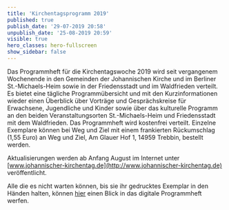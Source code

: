 ```yaml
---
title: 'Kirchentagsprogramm 2019'
published: true
publish_date: '29-07-2019 20:58'
unpublish_date: '25-08-2019 20:59'
visible: true
hero_classes: hero-fullscreen
show_sidebar: false
---
```


Das Programmheft für die Kirchentagswoche 2019 wird seit vergangenem Wochenende in den Gemeinden der Johannischen Kirche und im Berliner St.-Michaels-Heim sowie in der Friedensstadt und im Waldfrieden verteilt.  
Es bietet eine tägliche Programmübersicht und mit den Kurzinformationen wieder einen Überblick über Vorträge und Gesprächskreise für Erwachsene, Jugendliche und Kinder sowie über das kulturelle Programm an den beiden Veranstaltungsorten St.-Michaels-Heim und Friedensstadt mit dem Waldfrieden.
Das Programmheft wird kostenfrei verteilt. Einzelne Exemplare können bei Weg und Ziel mit einem frankierten Rückumschlag (1,55 Euro) an 
Weg und Ziel, Am Glauer Hof 1, 14959 Trebbin, bestellt werden.

Aktualisierungen werden ab Anfang August im Internet unter [www.johannischer-kirchentag.de](http://www.johannischer-kirchentag.de) veröffentlicht.

Alle die es nicht warten können, bis sie ihr gedrucktes Exemplar in den Händen halten, können [hier](https://cloud.johannische-kirche.org/index.php/s/6yXZTGDtgopDoQF) einen Blick in das digitale Programmheft werfen.
